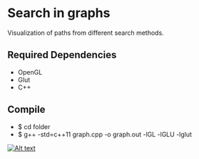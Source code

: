 # Search in graphs

Visualization of paths from different search methods.

## Required Dependencies
 * OpenGL
 * Glut
 * C++

## Compile
 * $ cd folder
 * $ g++ -std=c++11 graph.cpp -o graph.out -lGL -lGLU -lglut

[![Alt text](https://img.youtube.com/vi/cDVDsN7CJZw/0.jpg)](https://www.youtube.com/watch?v=cDVDsN7CJZw)